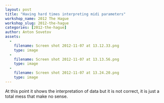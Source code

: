 ```yaml
---
layout: post
title: "Having hard times interpreting midi parameters"
workshop_name: 2012 The Hague
workshop_slug: 2012-the-hague
categories: [2012-the-hague]
author: Anton Sovetov
assets:
  -
    filename: Screen shot 2012-11-07 at 13.12.33.png
    type: image
  -
    filename: Screen shot 2012-11-07 at 13.13.56.png
    type: image
  -
    filename: Screen shot 2012-11-07 at 13.24.20.png
    type: image
---
```

At this point it shows the interpretation of data but it is not correct, it is just a total mess that make no sense.<br /> 

